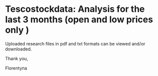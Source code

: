 # Tescostockdata:  Analysis for the last 3 months (open and low prices only )

Uploaded research files in pdf and txt formats can be viewed and/or downloaded.


Thank you,

Florentyna
